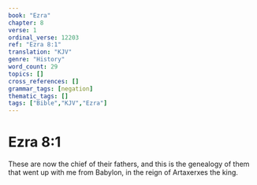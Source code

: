 ```yaml
---
book: "Ezra"
chapter: 8
verse: 1
ordinal_verse: 12203
ref: "Ezra 8:1"
translation: "KJV"
genre: "History"
word_count: 29
topics: []
cross_references: []
grammar_tags: [negation]
thematic_tags: []
tags: ["Bible","KJV","Ezra"]
---
```


# Ezra 8:1

These are now the chief of their fathers, and this is the genealogy of them that went up with me from Babylon, in the reign of Artaxerxes the king.

